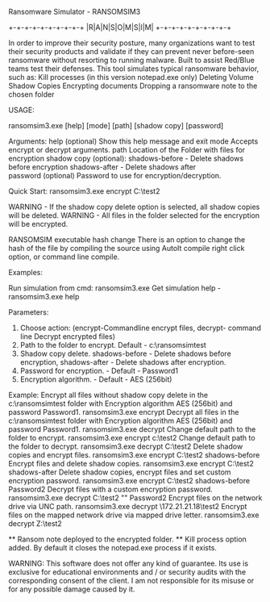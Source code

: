 Ransomware Simulator - RANSOMSIM3

 +-+-+-+-+-+-+-+-+-+
 |R|A|N|S|O|M|S|I|M|
 +-+-+-+-+-+-+-+-+-+




In order to improve their security posture, many organizations want to test their security products and validate if they can prevent never before-seen ransomware without resorting to running malware. 
Built to assist Red/Blue teams test their defenses. 
This tool simulates typical ransomware behavior, such as: 
Kill processes (in this version notepad.exe only)
 Deleting Volume Shadow Copies 
Encrypting documents
Dropping a ransomware note to the chosen folder 

USAGE:

ransomsim3.exe [help] [mode] [path] [shadow copy] [password]

Arguments: 
help (optional)				Show this help message and exit
mode 						Accepts encrypt or decrypt arguments.
path 						Location of the Folder with files for encryption
shadow copy (optional):
			shadows-before - Delete shadows before encryption
                                   shadows-after - Delete shadows after          
password (optional) 				Password to use for encryption/decryption. 

Quick Start: ransomsim3.exe encrypt C:\test2 

WARNING - If the shadow copy delete option is selected, all shadow copies will be deleted. 
WARNING - All files in the folder selected for the encryption will be encrypted. 

RANSOMSIM executable hash change
There is an option to change the hash of the file by compiling the source using AutoIt compile right click option, or command line compile.

Examples: 

Run simulation from cmd:
ransomsim3.exe <parameters>
Get simulation help - ransomsim3.exe help 


Parameters: 
1. Choose action: (encrypt-Commandline encrypt files, decrypt- command line Decrypt encrypted files) 
2. Path to the folder to encrypt. Default - c:\ransomsimtest 
3. Shadow copy delete. shadows-before - Delete shadows before encryption, shadows-after - Delete shadows after encryption. 
4. Password for encryption. - Default - Password1 
5. Encryption algorithm. - Default - AES (256bit) 

Example: 
Encrypt all files without shadow copy delete in the c:\ransomsimtest folder with Encryption algorithm AES (256bit) and password Password1.
ransomsim3.exe encrypt
Decrypt all files in the c:\ransomsimtest folder with Encryption algorithm AES (256bit) and password Password1. 
ransomsim3.exe decrypt 
Change default path to the folder to encrypt. 
ransomsim3.exe encrypt c:\test2 
Change default path to the folder to decrypt.
ransomsim3.exe decrypt C:\test2 
Delete shadow copies and encrypt files.
ransomsim3.exe encrypt C:\test2 shadows-before 
Encrypt files and delete shadow copies. 
ransomsim3.exe encrypt C:\test2 shadows-after 
Delete shadow copies, encrypt files and set custom encryption password. 
ransomsim3.exe encrypt C:\test2 shadows-before Password2 
Decrypt files with a custom encryption password. 
ransomsim3.exe decrypt C:\test2 "" Password2 
Encrypt files on the network drive via UNC path. 
ransomsim3.exe decrypt \172.21.21.18\test2 
Encrypt files on the mapped network drive via mapped drive letter. 
ransomsim3.exe decrypt Z:\test2 

** Ransom note deployed to the encrypted folder. 
** Kill process option added. By default it closes the notepad.exe process if it exists. 

WARNING:
This software does not offer any kind of guarantee. Its use is exclusive for educational environments and / or security audits with the corresponding consent of the client. I am not responsible for its misuse or for any possible damage caused by it.
